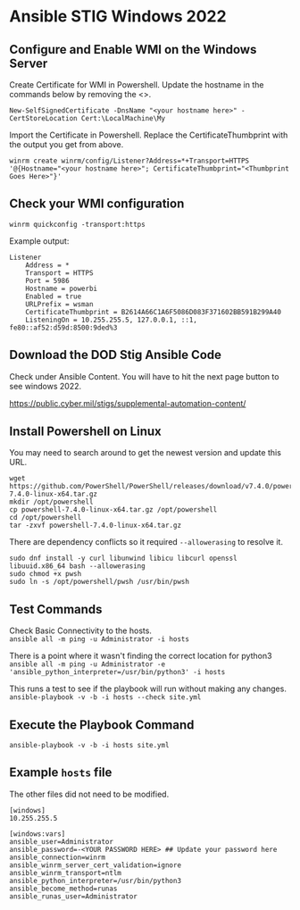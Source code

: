 # Ansible STIG Windows 2022

## Configure and Enable WMI on the Windows Server
Create Certificate for WMI in Powershell.  Update the hostname in the commands below by removing the <>.
```
New-SelfSignedCertificate -DnsName "<your hostname here>" -CertStoreLocation Cert:\LocalMachine\My
```
Import the Certificate in Powershell.  Replace the CertificateThumbprint with the output you get from above.
```
winrm create winrm/config/Listener?Address=*+Transport=HTTPS '@{Hostname="<your hostname here>"; CertificateThumbprint="<Thumbprint Goes Here>"}'
```
## Check your WMI configuration
```
winrm quickconfig -transport:https
```
Example output:
```
Listener
    Address = *
    Transport = HTTPS
    Port = 5986
    Hostname = powerbi
    Enabled = true
    URLPrefix = wsman
    CertificateThumbprint = B2614A66C1A6F5086D083F371602BB591B299A40
    ListeningOn = 10.255.255.5, 127.0.0.1, ::1, fe80::af52:d59d:8500:9ded%3
```
## Download the DOD Stig Ansible Code
Check under Ansible Content.  You will have to hit the next page button to see windows 2022.

https://public.cyber.mil/stigs/supplemental-automation-content/

## Install Powershell on Linux
You may need to search around to get the newest version and update this URL.
```
wget https://github.com/PowerShell/PowerShell/releases/download/v7.4.0/powershell-7.4.0-linux-x64.tar.gz
mkdir /opt/powershell
cp powershell-7.4.0-linux-x64.tar.gz /opt/powershell
cd /opt/powershell
tar -zxvf powershell-7.4.0-linux-x64.tar.gz
```
There are dependency conflicts so it required ```--allowerasing``` to resolve it.
```
sudo dnf install -y curl libunwind libicu libcurl openssl libuuid.x86_64 bash --allowerasing
sudo chmod +x pwsh
sudo ln -s /opt/powershell/pwsh /usr/bin/pwsh
```

## Test Commands
Check Basic Connectivity to the hosts.  
```ansible all -m ping -u Administrator -i hosts```  

There is a point where it wasn't finding the correct location for python3  
```ansible all -m ping -u Administrator -e 'ansible_python_interpreter=/usr/bin/python3' -i hosts```  

This runs a test to see if the playbook will run without making any changes.  
```ansible-playbook -v -b -i hosts --check site.yml```

## Execute the Playbook Command
```ansible-playbook -v -b -i hosts site.yml```

## Example ```hosts``` file
The other files did not need to be modified.
```
[windows]
10.255.255.5

[windows:vars]
ansible_user=Administrator
ansible_password=-<YOUR PASSWORD HERE> ## Update your password here
ansible_connection=winrm
ansible_winrm_server_cert_validation=ignore
ansible_winrm_transport=ntlm
ansible_python_interpreter=/usr/bin/python3
ansible_become_method=runas
ansible_runas_user=Administrator
```
